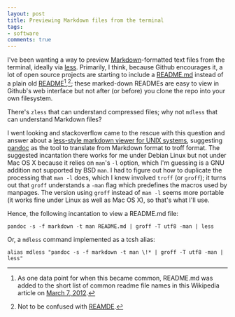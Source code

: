 ```yaml
---
layout: post
title: Previewing Markdown files from the terminal
tags:
- software
comments: true
---
```

I've been wanting a way to preview
[Markdown](http://daringfireball.net/projects/markdown/)-formatted text files
from the terminal, ideally via [less](http://www.greenwoodsoftware.com/less/).
Primarily, I think, because Github encourages it, a lot of open source
projects are starting to include a
[README.md](https://www.google.com/search?q=+readme.md) instead of a plain old
[README](http://en.wikipedia.org/wiki/README)[^1],[^2]; these marked-down READMEs are
easy to view in Github's web interface but not after (or before) you clone the
repo into your own filesystem.

There's `zless` that can understand compressed files; why not `mdless` that
can understand Markdown files?

I went looking and stackoverflow came to the rescue with this question and
answer about a [less-style markdown viewer for UNIX
systems](http://stackoverflow.com/a/7603703/275581), suggesting
[pandoc](http://johnmacfarlane.net/pandoc/) as the tool to translate from
Markdown format to troff format. The suggested incantation there works for me
under Debian Linux but not under Mac OS X because it relies on `man`'s `-l`
option, which I'm guessing is a GNU addition not supported by BSD `man`. I had
to figure out how to duplicate the processing that `man -l` does, which I knew
involved `troff` (or `groff`); it turns out that `groff` understands a `-man`
flag which predefines the macros used by manpages. The version using `groff`
instead of `man -l` seems more portable (it works fine under Linux as well as
Mac OS X), so that's what I'll use.

Hence, the following incantation to view a README.md file:

`pandoc -s -f markdown -t man README.md | groff -T utf8 -man | less`

Or, a `mdless` command implemented as a tcsh alias:

`alias mdless "pandoc -s -f markdown -t man \!* | groff -T utf8 -man | less"`

[^1]: As one data point for when this became common, README.md was added to the short list of common readme file names in this Wikipedia article on [March 7, 2012](http://en.wikipedia.org/w/index.php?title=README&oldid=480712255).

[^2]: Not to be confused with [REAMDE](http://www.amazon.com/gp/product/0062191497/ref=as_li_qf_sp_asin_il_tl?ie=UTF8&tag=metamatt-20&linkCode=as2&camp=1789&creative=9325&creativeASIN=0062191497).
